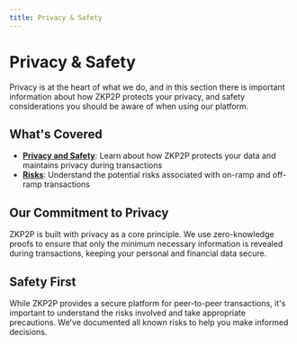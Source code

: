 ```yaml
---
title: Privacy & Safety
---
```


# Privacy & Safety

Privacy is at the heart of what we do, and in this section there is important information about how ZKP2P protects your privacy, and safety considerations you should be aware of when using our platform. 

## What's Covered

- **[Privacy and Safety](./privacy-safety)**: Learn about how ZKP2P protects your data and maintains privacy during transactions
- **[Risks](./risks)**: Understand the potential risks associated with on-ramp and off-ramp transactions

## Our Commitment to Privacy

ZKP2P is built with privacy as a core principle. We use zero-knowledge proofs to ensure that only the minimum necessary information is revealed during transactions, keeping your personal and financial data secure.

## Safety First

While ZKP2P provides a secure platform for peer-to-peer transactions, it's important to understand the risks involved and take appropriate precautions. We've documented all known risks to help you make informed decisions. 